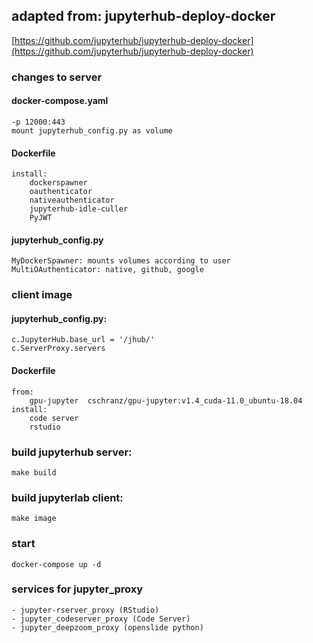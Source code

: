 ## adapted from: jupyterhub-deploy-docker 
[https://github.com/jupyterhub/jupyterhub-deploy-docker](https://github.com/jupyterhub/jupyterhub-deploy-docker) 

### changes to server

#### docker-compose.yaml
    -p 12000:443
    mount jupyterhub_config.py as volume

#### Dockerfile
    install: 
        dockerspawner 
        oauthenticator
        nativeauthenticator
        jupyterhub-idle-culler 
        PyJWT 

#### jupyterhub_config.py

    MyDockerSpawner: mounts volumes according to user
    MultiOAuthenticator: native, github, google

### client image 

#### jupyterhub_config.py:
    c.JupyterHub.base_url = '/jhub/'
    c.ServerProxy.servers

#### Dockerfile
    from:
        gpu-jupyter  cschranz/gpu-jupyter:v1.4_cuda-11.0_ubuntu-18.04
    install: 
        code server
        rstudio


### build jupyterhub server:
    make build

### build jupyterlab client:
    make image

### start
    docker-compose up -d

### services for jupyter_proxy

    - jupyter-rserver_proxy (RStudio)
    - jupyter_codeserver_proxy (Code Server)
    - jupyter_deepzoom_proxy (openslide python)